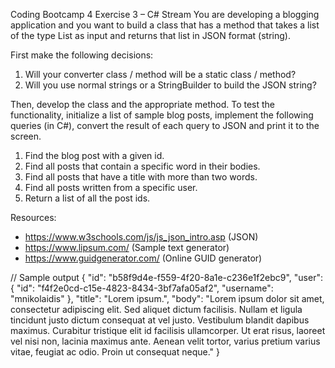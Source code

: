 Coding Bootcamp 4
Exercise 3 – C# Stream
You are developing a blogging application and you want to build a class that has a method that takes a list of the type List<BlogPost> as input and returns that list in JSON format (string).

First make the following decisions:
1. Will your converter class / method will be a static class / method?
2. Will you use normal strings or a StringBuilder to build the JSON string?

Then, develop the class and the appropriate method.
To test the functionality, initialize a list of sample blog posts, implement the following queries
(in C#), convert the result of each query to JSON and print it to the screen.
1. Find the blog post with a given id.
2. Find all posts that contain a specific word in their bodies.
3. Find all posts that have a title with more than two words.
4. Find all posts written from a specific user.
5. Return a list of all the post ids.

Resources:
 - https://www.w3schools.com/js/js_json_intro.asp (JSON)
 - https://www.lipsum.com/ (Sample text generator)
 - https://www.guidgenerator.com/ (Online GUID generator)

// Sample output
{ "id": "b58f9d4e-f559-4f20-8a1e-c236e1f2ebc9", "user": { "id": "f4f2e0cd-c15e-4823-8434-3bf7afa05af2", "username": "mnikolaidis" }, "title": "Lorem ipsum.", "body": "Lorem ipsum dolor sit amet, consectetur adipiscing elit. Sed aliquet dictum facilisis. Nullam et ligula tincidunt justo dictum consequat at vel justo. Vestibulum blandit dapibus maximus. Curabitur tristique elit id facilisis ullamcorper. Ut erat risus, laoreet vel nisi non, lacinia maximus ante. Aenean velit tortor, varius pretium varius vitae, feugiat ac odio. Proin ut consequat neque." }